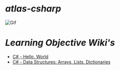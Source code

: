 # ***atlas-csharp***

![Gif](https://media4.giphy.com/media/v1.Y2lkPTc5MGI3NjExaTd5NTR6ZXV1M3ZlNXRwc2wxeHVsdjVycjY0c3B2cXB4aDAwY2VpayZlcD12MV9pbnRlcm5hbF9naWZfYnlfaWQmY3Q9Zw/ACNwv3kkIlVVissXi9/giphy.gif)

# ***Learning Objective Wiki's***
- [C# - Hello, World](https://github.com/Bmontezuma/atlas-csharp/wiki/C%23-%E2%80%90-Hello,-World-Learning-Objectives)
- [C# - Data Structures: Arrays, Lists, Dictionaries](https://github.com/Bmontezuma/atlas-csharp/wiki/C%23-%E2%80%90-Data-Structures:-Arrays,-Lists,-Dictionaries)
